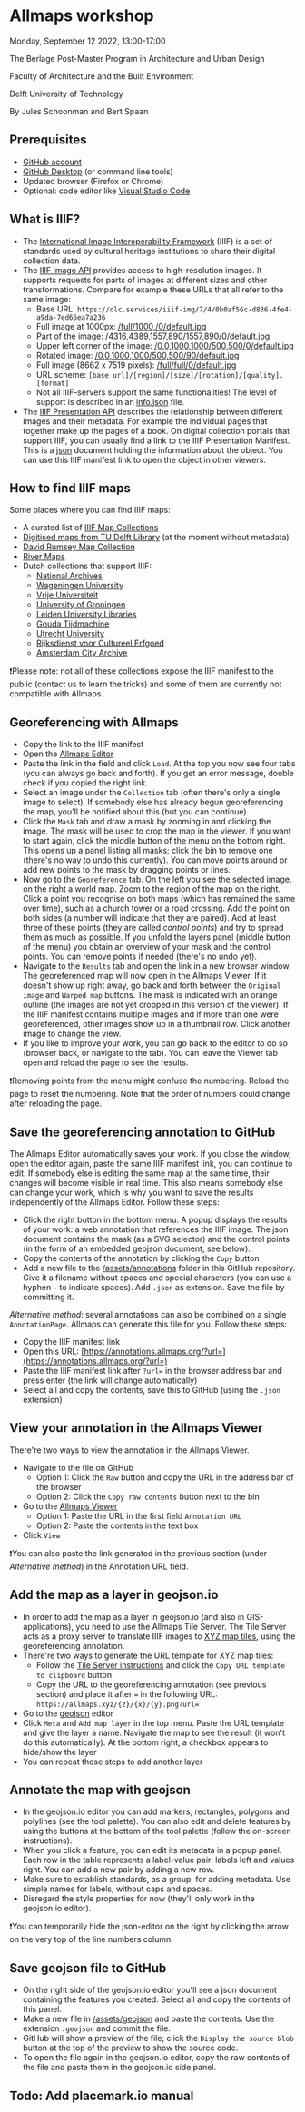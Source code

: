 # Allmaps workshop
Monday, September 12 2022, 13:00-17:00

The Berlage Post-Master Program in Architecture and Urban Design

Faculty of Architecture and the Built Environment

Delft University of Technology

By Jules Schoonman and Bert Spaan

## Prerequisites
- [GitHub account](https://github.com)
- [GitHub Desktop](https://desktop.github.com) (or command line tools)
- Updated browser (Firefox or Chrome)
- Optional: code editor like [Visual Studio Code](https://code.visualstudio.com)

## What is IIIF?
- The [International Image Interoperability Framework](https://iiif.io) (IIIF) is a set of standards used by cultural heritage institutions to share their digital collection data.
- The [IIIF Image API](https://iiif.io/api/image/3.0/) provides access to high-resolution images. It supports requests for parts of images at different sizes and other transformations. Compare for example these URLs that all refer to the same image:
  - Base URL: `https://dlc.services/iiif-img/7/4/0b0af56c-d836-4fe4-a9da-7ed66ea7a236`
  - Full image at 1000px: [/full/1000,/0/default.jpg](https://dlc.services/iiif-img/7/4/0b0af56c-d836-4fe4-a9da-7ed66ea7a236/full/1000,/0/default.jpg)
  - Part of the image: [/4316,4389,1557,890/1557,890/0/default.jpg](https://dlc.services/iiif-img/7/4/0b0af56c-d836-4fe4-a9da-7ed66ea7a236/4316,4389,1557,890/1557,890/0/default.jpg)
  - Upper left corner of the image: [/0,0,1000,1000/500,500/0/default.jpg](https://dlc.services/iiif-img/7/4/0b0af56c-d836-4fe4-a9da-7ed66ea7a236/0,0,1000,1000/500,500/0/default.jpg)
  - Rotated image: [/0,0,1000,1000/500,500/90/default.jpg](https://dlc.services/iiif-img/7/4/0b0af56c-d836-4fe4-a9da-7ed66ea7a236/0,0,1000,1000/500,500/90/default.jpg)
  - Full image (8662 x 7519 pixels): [/full/full/0/default.jpg](https://dlc.services/iiif-img/7/4/0b0af56c-d836-4fe4-a9da-7ed66ea7a236/full/full/0/default.jpg)
  - URL scheme: `[base url]/[region]/[size]/[rotation]/[quality].[format]`
  - Not all IIIF-servers support the same functionalities! The level of support is described in an [info.json](https://dlc.services/iiif-img/7/4/0b0af56c-d836-4fe4-a9da-7ed66ea7a236/info.json) file.
- The [IIIF Presentation API](https://iiif.io/api/presentation/3.0/) describes the relationship between different images and their metadata. For example the individual pages that together make up the pages of a book. On digital collection portals that support IIIF, you can usually find a link to the IIIF Presentation Manifest. This is a [json](https://www.json.org/json-en.html) document holding the information about the object. You can use this IIIF manifest link to open the object in other viewers.

## How to find IIIF maps
Some places where you can find IIIF maps:
- A curated list of [IIIF Map Collections](https://observablehq.com/@bertspaan/iiif-map-collections?collection=@bertspaan/allmaps)
- [Digitised maps from TU Delft Library](https://observablehq.com/@sammeltassen/tresor-maps) (at the moment without metadata)
- [David Rumsey Map Collection](https://www.davidrumsey.com)
- [River Maps](https://github.com/theberlage/river-maps)
- Dutch collections that support IIIF:
  - [National Archives](https://www.nationaalarchief.nl/onderzoeken/zoeken?activeTab=maps&rm=gallery)
  - [Wageningen University](https://images.wur.nl/digital/search/searchterm/map/field/type/mode/exact/conn/and)
  - [Vrije Universiteit](https://vu.contentdm.oclc.org/digital/collection/krt/search)
  - [University of Groningen](https://facsimile.ub.rug.nl/digital/collection/Kaarten/search)
  - [Leiden University Libraries](https://digitalcollections.universiteitleiden.nl/search?type=dismax&islandora_solr_search_navigation=1&f%5B0%5D=RELS_EXT_isMemberOfCollection_uri_ms:%22info%5C:fedora%5C/collection%5C:ubl_maps%22&f%5B1%5D=fedora_datastreams_ms:MANIFEST)
  - [Gouda Tijdmachine](https://www.goudatijdmachine.nl/data/collection/ark:/60537/bb25wx)
  - [Utrecht University](https://www.uu.nl/en/special-collections/collections/maps-and-atlases)
  - [Rijksdienst voor Cultureel Erfgoed](https://beeldbank.cultureelerfgoed.nl/)
  - [Amsterdam City Archive](https://archief.amsterdam/beeldbank/?mode=gallery&view=horizontal&sort=random%7B1656067417757%7D%20asc)
   
❗Please note: not all of these collections expose the IIIF manifest to the public (contact us to learn the tricks) and some of them are currently not compatible with Allmaps.

## Georeferencing with Allmaps
- Copy the link to the IIIF manifest
- Open the [Allmaps Editor](https://editor.allmaps.org)
- Paste the link in the field and click `Load`. At the top you now see four tabs (you can always go back and forth). If you get an error message, double check if you copied the right link.
- Select an image under the `Collection` tab (often there's only a single image to select). If somebody else has already begun georeferencing the map, you'll be notified about this (but you can continue).
- Click the `Mask` tab and draw a mask by zooming in and clicking the image. The mask will be used to crop the map in the viewer. If you want to start again, click the middle button of the menu on the bottom right. This opens up a panel listing all masks; click the bin to remove one (there's no way to undo this currently). You can move points around or add new points to the mask by dragging points or lines.
- Now go to the `Georeference` tab. On the left you see the selected image, on the right a world map. Zoom to the region of the map on the right. Click a point you recognise on both maps (which has remained the same over time), such as a church tower or a road crossing. Add the point on both sides (a number will indicate that they are paired). Add at least three of these points (they are called *control points*) and try to spread them as much as possible. If you unfold the layers panel (middle button of the menu) you obtain an overview of your mask and the control points. You can remove points if needed (there's no undo yet).
- Navigate to the `Results` tab and open the link in a new browser window. The georeferenced map will now open in the Allmaps Viewer. If it doesn't show up right away, go back and forth between the `Original image` and `Warped map` buttons. The mask is indicated with an orange outline (the images are not yet cropped in this version of the viewer). If the IIIF manifest contains multiple images and if more than one were georeferenced, other images show up in a thumbnail row. Click another image to change the view.
- If you like to improve your work, you can go back to the editor to do so (browser back, or navigate to the tab). You can leave the Viewer tab open and reload the page to see the results.

❗Removing points from the menu might confuse the numbering. Reload the page to reset the numbering. Note that the order of numbers could change after reloading the page.

## Save the georeferencing annotation to GitHub
The Allmaps Editor automatically saves your work. If you close the window, open the editor again, paste the same IIIF manifest link, you can continue to edit. If somebody else is editing the same map at the same time, their changes will become visible in real time. This also means somebody else can change your work, which is why you want to save the results independently of the Allmaps Editor. Follow these steps:

- Click the right button in the bottom menu. A popup displays the results of your work: a web annotation that references the IIIF image. The json document contains the mask (as a SVG selector) and the control points (in the form of an embedded geojson document, see below).
- Copy the contents of the annotation by clicking the `Copy` button
- Add a new file to the [/assets/annotations](https://github.com/theberlage/allmaps-workshop/tree/main/assets/annotations) folder in this GitHub repository. Give it a filename without spaces and special characters (you can use a hyphen `-` to indicate spaces). Add `.json` as extension. Save the file by committing it.

*Alternative method*: several annotations can also be combined on a single `AnnotationPage`. Allmaps can generate this file for you. Follow these steps:

- Copy the IIIF manifest link
- Open this URL: [https://annotations.allmaps.org/?url=](https://annotations.allmaps.org/?url=)
- Paste the IIIF manifest link after `?url=` in the browser address bar and press enter (the link will change automatically)
- Select all and copy the contents, save this to GitHub (using the `.json` extension)

## View your annotation in the Allmaps Viewer
There're two ways to view the annotation in the Allmaps Viewer.

- Navigate to the file on GitHub
  - Option 1: Click the `Raw` button and copy the URL in the address bar of the browser
  - Option 2: Click the `Copy raw contents` button next to the bin
- Go to the [Allmaps Viewer](https://viewer.allmaps.org)
  - Option 1: Paste the URL in the first field `Annotation URL`
  - Option 2: Paste the contents in the text box
- Click `View`

❗You can also paste the link generated in the previous section (under *Alternative method*) in the Annotation URL field.

## Add the map as a layer in geojson.io
- In order to add the map as a layer in geojson.io (and also in GIS-applications), you need to use the Allmaps Tile Server. The Tile Server acts as a proxy server to translate IIIF images to [XYZ map tiles](https://en.wikipedia.org/wiki/Tiled_web_map), using the georeferencing annotation.
- There're two ways to generate the URL template for XYZ map tiles:
  - Follow the [Tile Server instructions](https://observablehq.com/@bertspaan/allmaps-tile-server) and click the `Copy URL template to clipboard` button
  - Copy the URL to the georeferencing annotation (see previous section) and place it after `=` in the following URL: `https://allmaps.xyz/{z}/{x}/{y}.png?url=`
- Go to the [geojson](http://geojson.io) editor
- Click `Meta` and `Add map layer` in the top menu. Paste the URL template and give the layer a name. Navigate the map to see the result (it won't do this automatically). At the bottom right, a checkbox appears to hide/show the layer
- You can repeat these steps to add another layer

## Annotate the map with geojson
- In the geojson.io editor you can add markers, rectangles, polygons and polylines (see the tool palette). You can also edit and delete features by using the buttons at the bottom of the tool palette (follow the on-screen instructions).
- When you click a feature, you can edit its metadata in a popup panel. Each row in the table represents a label-value pair: labels left and values right. You can add a new pair by adding a new row.
- Make sure to establish standards, as a group, for adding metadata. Use simple names for labels, without caps and spaces.
- Disregard the style properties for now (they'll only work in the geojson.io editor).

❗You can temporarily hide the json-editor on the right by clicking the arrow on the very top of the line numbers column.

## Save geojson file to GitHub
- On the right side of the geojson.io editor you'll see a json document containing the features you created. Select all and copy the contents of this panel.
- Make a new file in [/assets/geojson](https://github.com/theberlage/allmaps-workshop/tree/main/assets/geojson) and paste the contents. Use the extension `.geojson` and commit the file.
- GitHub will show a preview of the file; click the `Display the source blob` button at the top of the preview to show the source code.
- To open the file again in the geojson.io editor, copy the raw contents of the file and paste them in the geojson.io side panel.

## Todo: Add placemark.io manual